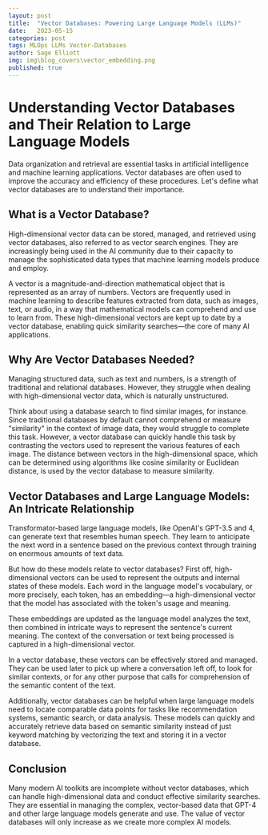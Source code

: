 ```yaml
---
layout: post
title:  "Vector Databases: Powering Large Language Models (LLMs)"
date:   2023-05-15
categories: post
tags: MLOps LLMs Vector-Databases
author: Sage Elliott
img: img\blog_covers\vector_embedding.png
published: true
---
```


# Understanding Vector Databases and Their Relation to Large Language Models

Data organization and retrieval are essential tasks in artificial intelligence and machine learning applications. Vector databases are often used to improve the accuracy and efficiency of these procedures. Let's define what vector databases are to understand their importance.
 
## What is a Vector Database?
High-dimensional vector data can be stored, managed, and retrieved using vector databases, also referred to as vector search engines. They are increasingly being used in the AI community due to their capacity to manage the sophisticated data types that machine learning models produce and employ.
 
A vector is a magnitude-and-direction mathematical object that is represented as an array of numbers. Vectors are frequently used in machine learning to describe features extracted from data, such as images, text, or audio, in a way that mathematical models can comprehend and use to learn from. These high-dimensional vectors are kept up to date by a vector database, enabling quick similarity searches—the core of many AI applications.
 
## Why Are Vector Databases Needed?
Managing structured data, such as text and numbers, is a strength of traditional and relational databases. However, they struggle when dealing with high-dimensional vector data, which is naturally unstructured.
 
Think about using a database search to find similar images, for instance. Since traditional databases by default cannot comprehend or measure "similarity" in the context of image data, they would struggle to complete this task. However, a vector database can quickly handle this task by contrasting the vectors used to represent the various features of each image. The distance between vectors in the high-dimensional space, which can be determined using algorithms like cosine similarity or Euclidean distance, is used by the vector database to measure similarity.
 
## Vector Databases and Large Language Models: An Intricate Relationship
Transformator-based large language models, like OpenAI's GPT-3.5 and 4, can generate text that resembles human speech. They learn to anticipate the next word in a sentence based on the previous context through training on enormous amounts of text data.
 
But how do these models relate to vector databases?
First off, high-dimensional vectors can be used to represent the outputs and internal states of these models. Each word in the language model's vocabulary, or more precisely, each token, has an embedding—a high-dimensional vector that the model has associated with the token's usage and meaning.
 
These embeddings are updated as the language model analyzes the text, then combined in intricate ways to represent the sentence's current meaning. The context of the conversation or text being processed is captured in a high-dimensional vector.
 
In a vector database, these vectors can be effectively stored and managed. They can be used later to pick up where a conversation left off, to look for similar contexts, or for any other purpose that calls for comprehension of the semantic content of the text.
 
Additionally, vector databases can be helpful when large language models need to locate comparable data points for tasks like recommendation systems, semantic search, or data analysis. These models can quickly and accurately retrieve data based on semantic similarity instead of just keyword matching by vectorizing the text and storing it in a vector database.
 
## Conclusion
Many modern AI toolkits are incomplete without vector databases, which can handle high-dimensional data and conduct effective similarity searches. They are essential in managing the complex, vector-based data that GPT-4 and other large language models generate and use. The value of vector databases will only increase as we create more complex AI models.